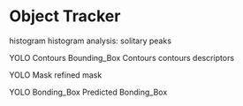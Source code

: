 # Object Tracker

histogram
histogram analysis: solitary peaks

YOLO Contours
Bounding_Box Contours
contours descriptors

YOLO Mask
refined mask

YOLO Bonding_Box
Predicted Bonding_Box
